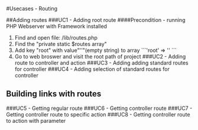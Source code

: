 #Usecases - Routing

##Adding routes
###UC1 - Adding root route
####Precondition - running PHP Webserver with Framework installed
1. Find and open file: /lib/routes.php
2. Find the "private static $routes array"
3. Add key "root" with value"''"(empty string) to array ```'root' => '' ´´´
4. Go to web broswer and visit the root path of project
###UC2 - Adding route to controller and action
###UC3 - Adding adding standard routes for controller
###UC4 - Adding selection of standard routes for controller 

## Building links with routes
###UC5 - Getting regular route
###UC6 - Getting controller route
###UC7 - Getting controller route to specific action
###UC8 - Getting controller route to action with parameter 